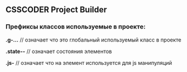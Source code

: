 ## CSSCODER Project Builder

### Префиксы классов используемые в проекте:

**.g-...** // означает что это глобальный используемый класс в проекте

**.state--** // означает состояния элементов

**.js-** // означает что на элемент используется для js манипуляций

